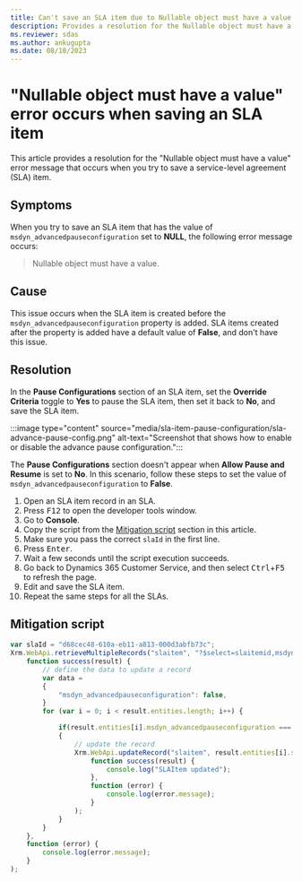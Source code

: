 ```yaml
---
title: Can't save an SLA item due to Nullable object must have a value error in Dynamics 365 Customer Service
description: Provides a resolution for the Nullable object must have a value error that occurs when you save an SLA item in Microsoft Dynamics 365 Customer Service.
ms.reviewer: sdas
ms.author: ankugupta
ms.date: 08/18/2023
---
```

# "Nullable object must have a value" error occurs when saving an SLA item

This article provides a resolution for the "Nullable object must have a value" error message that occurs when you try to save a service-level agreement (SLA) item.

## Symptoms

When you try to save an SLA item that has the value of `msdyn_advancedpauseconfiguration` set to **NULL**, the following error message occurs:

> Nullable object must have a value.

## Cause

This issue occurs when the SLA item is created before the `msdyn_advancedpauseconfiguration` property is added. SLA items created after the property is added have a default value of **False**, and don't have this issue.

## Resolution

In the **Pause Configurations** section of an SLA item, set the **Override Criteria**  toggle to **Yes** to pause the SLA item, then set it back to **No**, and save the SLA item.

:::image type="content" source="media/sla-item-pause-configuration/sla-advance-pause-config.png" alt-text="Screenshot that shows how to enable or disable the advance pause configuration.":::

The **Pause Configurations** section doesn't appear when **Allow Pause and Resume** is set to **No**. In this scenario, follow these steps to set the value of `msdyn_advancedpauseconfiguration` to **False**.

1. Open an SLA item record in an SLA.
2. Press <kbd>F12</kbd> to open the developer tools window.
3. Go to **Console**.
4. Copy the script from the [Mitigation script](#mitigation-script) section in this article.
5. Make sure you pass the correct `slaId` in the first line.
6. Press <kbd>Enter</kbd>.
7. Wait a few seconds until the script execution succeeds.
8. Go back to Dynamics 365 Customer Service, and then select <kbd>Ctrl</kbd>+<kbd>F5</kbd> to refresh the page.
9. Edit and save the SLA item.
10. Repeat the same steps for all the SLAs.

## Mitigation script

```JavaScript
var slaId = "d68cec48-610a-eb11-a813-000d3abfb73c";
Xrm.WebApi.retrieveMultipleRecords("slaitem", "?$select=slaitemid,msdyn_advancedpauseconfiguration&$filter=_slaid_value eq " + slaId).then(
    function success(result) {
		// define the data to update a record
		var data =
		{
			"msdyn_advancedpauseconfiguration": false,
		}
        for (var i = 0; i < result.entities.length; i++) {

			if(result.entities[i].msdyn_advancedpauseconfiguration === null)
			{
				// update the record
				Xrm.WebApi.updateRecord("slaitem", result.entities[i].slaitemid, data).then(
					function success(result) {
						console.log("SLAItem updated");
					},
					function (error) {
						console.log(error.message);
					}
				);
			}
        }                    
    },
    function (error) {
        console.log(error.message);
    }
);
```
